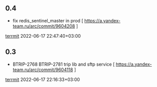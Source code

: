 0.4
---
 * fix redis_sentinel_master in prod  [ https://a.yandex-team.ru/arc/commit/9604208 ]

[terrmit](http://staff/terrmit) 2022-06-17 22:47:40+03:00

0.3
---
 * BTRIP-2768 BTRIP-2781 trip lib and sftp service  [ https://a.yandex-team.ru/arc/commit/9604118 ]

[terrmit](http://staff/terrmit) 2022-06-17 22:16:33+03:00


